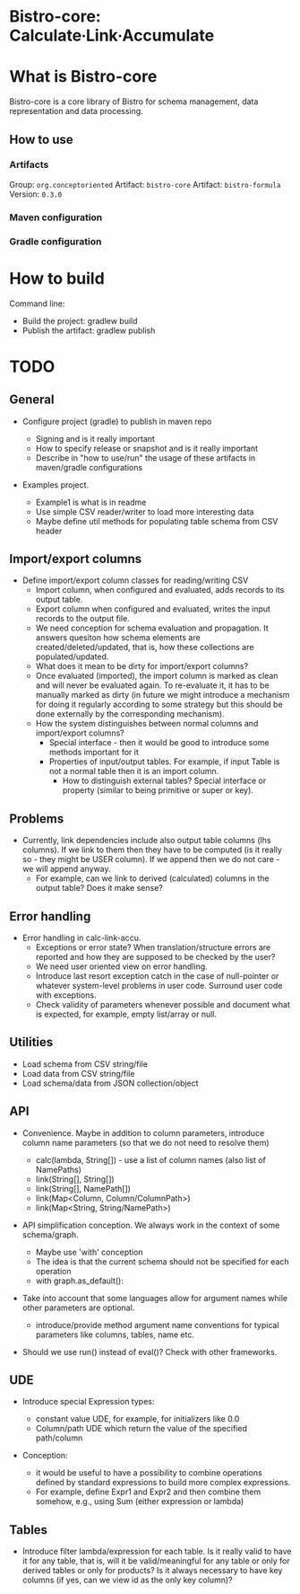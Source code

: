 # Bistro-core: Calculate∙Link∙Accumulate

# What is Bistro-core

Bistro-core is a core library of Bistro for schema management, data representation and data processing.

## How to use

### Artifacts

Group: `org.conceptoriented`
Artifact: `bistro-core`
Artifact: `bistro-formula`
Version: `0.3.0`

### Maven configuration

### Gradle configuration

# How to build

Command line: 
* Build the project: gradlew build
* Publish the artifact: gradlew publish

# TODO

## General

* Configure project (gradle) to publish in maven repo
  * Signing and is it really important
  * How to specify release or snapshot and is it really important
  * Describe in "how to use/run" the usage of these artifacts in maven/gradle configurations

* Examples project. 
  * Example1 is what is in readme
  * Use simple CSV reader/writer to load more interesting data
  * Maybe define util methods for populating table schema from CSV header

## Import/export columns

* Define import/export column classes for reading/writing CSV
  * Import column, when configured and evaluated, adds records to its output table. 
  * Export column when configured and evaluated, writes the input records to the output file.
  * We need conception for schema evaluation and propagation. It answers quesiton how schema elements are created/deleted/updated, that is, how these collections are populated/updated.
  * What does it mean to be dirty for import/export columns? 
  * Once evaluated (imported), the import column is marked as clean and will never be evaluated again. To re-evaluate it, it has to be manually marked as dirty (in future we might introduce a mechanism for doing it regularly according to some strategy but this should be done externally by the corresponding mechanism).
  * How the system distinguishes between normal columns and import/export columns?
    * Special interface - then it would be good to introduce some methods important for it
    * Properties of input/output tables. For example, if input Table is not a normal table then it is an import column.
      * How to distinguish external tables? Special interface or property (similar to being primitive or super or key).

## Problems

* Currently, link dependencies include also output table columns (lhs columns). If we link to them then they have to be computed (is it really so - they might be USER column). If we append then we do not care - we will append anyway.
  * For example, can we link to derived (calculated) columns in the output table? Does it make sense?

## Error handling

* Error handling in calc-link-accu. 
  * Exceptions or error state? When translation/structure errors are reported and how they are supposed to be checked by the user?
  * We need user oriented view on error handling.
  * Introduce last resort exception catch in the case of null-pointer or whatever system-level problems in user code. Surround user code with exceptions.
  * Check validity of parameters whenever possible and document what is expected, for example, empty list/array or null.

## Utilities

* Load schema from CSV string/file
* Load data from CSV string/file
* Load schema/data from JSON collection/object

## API

* Convenience. Maybe in addition to column parameters, introduce column name parameters (so that we do not need to resolve them)
  * calc(lambda, String[]) - use a list of column names (also list of NamePaths)
  * link(String[], String[])
  * link(String[], NamePath[])
  * link(Map<Column, Column/ColumnPath>)
  * link(Map<String, String/NamePath>)

* API simplification conception. We always work in the context of some schema/graph. 
  * Maybe use 'with' conception
  * The idea is that the current schema should not be specified for each operation
  * with graph.as_default():

* Take into account that some languages allow for argument names while other parameters are optional.
  * introduce/provide method argument name conventions for typical parameters like columns, tables, name etc.

* Should we use run() instead of eval()? Check with other frameworks.

## UDE

* Introduce special Expression types:
  * constant value UDE, for example, for initializers like 0.0 
  * Column/path UDE which return the value of the specified path/column

* Conception: 
  * it would be useful to have a possibility to combine operations defined by standard expressions to build more complex expressions.
  * For example, define Expr1 and Expr2 and then combine them somehow, e.g., using Sum (either expression or lambda)

## Tables

* Introduce filter lambda/expression for each table. Is it really valid to have it for any table, that is, will it be valid/meaningful for any table or only for derived tables or only for products? Is it always necessary to have key columns (if yes, can we view id as the only key column)?
